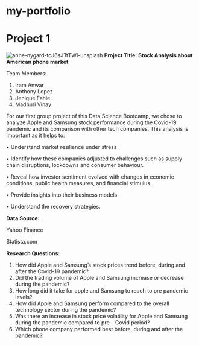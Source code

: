 # my-portfolio
# Project 1

![anne-nygard-tcJ6sJTtTWI-unsplash](https://github.com/user-attachments/assets/97b19cc5-77df-4a02-9a41-f6f815d2c078)
**Project Title: Stock Analysis about American phone market**


Team Members:
1.	Iram Anwar
2.	Anthony Lopez
3.	Jenique Fahie
4.	Madhuri Vinay

For our first group project of this Data Science Bootcamp, we chose to analyze Apple and Samsung stock performance during the Covid-19 pandemic and its comparison with other tech companies. This analysis is important as it helps to:

•	Understand market resilience under stress

•	Identify how these companies adjusted to challenges such as supply chain disruptions, lockdowns and consumer behaviour.

•	Reveal how investor sentiment evolved with changes in economic conditions, public health measures, and financial stimulus.

•	Provide insights into their business models.

•	Understand the recovery strategies.

**Data Source:**

Yahoo Finance

Statista.com



**Research Questions:**
1.	How did Apple and Samsung’s stock prices trend before, during and after the Covid-19 pandemic?
2.	Did the trading volume of Apple and Samsung increase or decrease during the pandemic?
3.	How long did it take for apple and Samsung to reach to pre pandemic levels?
4.	How did Apple and Samsung perform compared to the overall technology sector during the pandemic?
5.	Was there an increase in stock price volatility for Apple and Samsung during the pandemic compared to pre – Covid period?
6.	Which phone company performed best before, during and after the pandemic?


